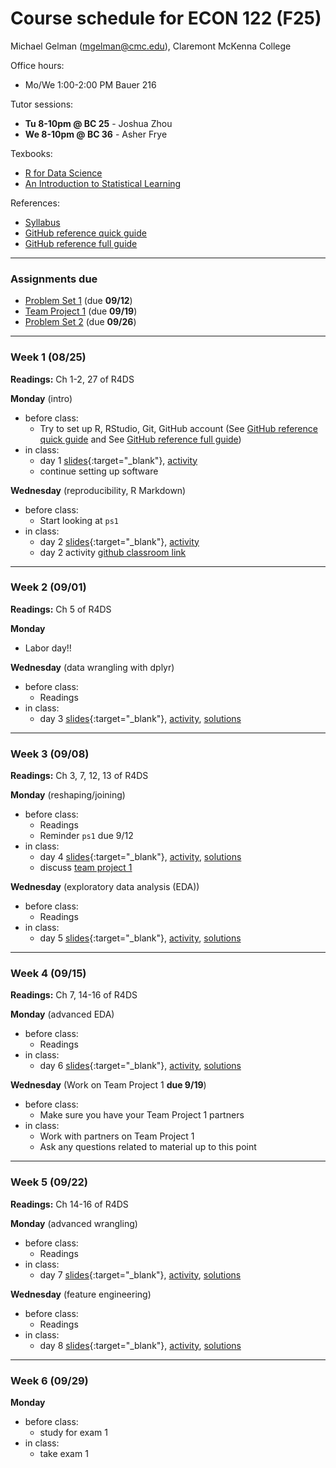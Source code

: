 Course schedule for ECON 122 (F25)
================

Michael Gelman (<mgelman@cmc.edu>), Claremont McKenna College

Office hours:

- Mo/We 1:00-2:00 PM Bauer 216

Tutor sessions:

- **Tu 8-10pm @ BC 25** - Joshua Zhou
- **We 8-10pm @ BC 36** - Asher Frye 

Texbooks:

- [R for Data Science](http://r4ds.had.co.nz/)
- [An Introduction to Statistical Learning](https://hastie.su.domains/ISLR2/ISLRv2_corrected_June_2023.pdf.download.html)

References:

-   [Syllabus](ECON122_F2025_DataScience_StatisticalLearning.pdf)
-   [GitHub reference quick guide](https://github.com/econ122-f25/github-classroom-for-students)
-   [GitHub reference full guide ](https://happygitwithr.com/index.html)

------------------------------------------------------------------------
### Assignments due

- [Problem Set 1](https://classroom.github.com/a/J4eNmuB-) (due **09/12**)
- [Team Project 1](https://classroom.github.com/a/4_Pc2W__) (due **09/19**)
- [Problem Set 2]() (due **09/26**)

------------------------------------------------------------------------

### Week 1 (08/25)

**Readings:** Ch 1-2, 27 of R4DS

**Monday** (intro) 
-   before class:
    - Try to set up R, RStudio, Git, GitHub account (See [GitHub reference quick guide](https://github.com/econ122-f25/github-classroom-for-students) and See [GitHub reference full guide](https://happygitwithr.com/index.html))
-   in class: 
    -   day 1 [slides](https://econ122-f25.github.io/home/slides/day1.html){:target="_blank"}, [activity](activity/day1_activity.Rmd) 
    -   continue setting up software

**Wednesday** (reproducibility, R Markdown)
-   before class:
    -   Start looking at `ps1`
-   in class: 
    -   day 2 [slides](https://econ122-f25.github.io/home/slides/day2.html){:target="_blank"}, [activity](activity/day2_activity.Rmd) 
    -   day 2 activity [github classroom link](https://classroom.github.com/a/GWld0A2q)
    
------------------------------------------------------------------------
### Week 2 (09/01)

**Readings:**  Ch 5 of R4DS

**Monday** 
- Labor day!!

**Wednesday** (data wrangling with dplyr)
-   before class:
    -   Readings
-   in class: 
    -   day 3 [slides](https://econ122-f25.github.io/home/slides/day3.html){:target="_blank"}, [activity](activity/day3_activity.Rmd), [solutions](activity/sol/day3_activity_sol.md)
  
------------------------------------------------------------------------
### Week 3 (09/08)

**Readings:**  Ch 3, 7, 12, 13 of R4DS

**Monday** (reshaping/joining)
-   before class:
    - Readings
    - Reminder `ps1` due 9/12
-   in class: 
    -   day 4 [slides](https://econ122-f25.github.io/home/slides/day4.html){:target="_blank"}, [activity](activity/day4_activity.Rmd), [solutions](activity/sol/day4_activity_sol.md)
    -   discuss [team project 1](https://github.com/econ122/tp1)

**Wednesday** (exploratory data analysis (EDA))
-   before class:
    -   Readings
-   in class: 
    -   day 5 [slides](https://econ122-f25.github.io/home/slides/day5.html){:target="_blank"}, [activity](activity/day5_activity.Rmd), [solutions](activity/sol/day5_activity_sol.md)

------------------------------------------------------------------------
### Week 4 (09/15)

**Readings:**  Ch 7, 14-16 of R4DS

**Monday** (advanced EDA)
-   before class:
    - Readings
-   in class: 
    -   day 6 [slides](https://econ122-f25.github.io/home/slides/day6.html){:target="_blank"}, [activity](activity/day6_activity.Rmd), [solutions](activity/sol/day6_activity_sol.md)
    
**Wednesday** (Work on Team Project 1 **due 9/19**)
-   before class:
    -   Make sure you have your Team Project 1 partners
-   in class: 
    -   Work with partners on Team Project 1
    -   Ask any questions related to material up to this point

------------------------------------------------------------------------
### Week 5 (09/22)

**Readings:**  Ch 14-16 of R4DS

**Monday** (advanced wrangling)
-   before class:
    -   Readings
-   in class: 
    -   day 7 [slides](https://econ122-f25.github.io/home/slides/day7.html){:target="_blank"}, [activity](activity/day7_activity.Rmd), [solutions](activity/sol/day7_activity_sol.md)

**Wednesday** (feature engineering)
-   before class:
    -   Readings
-   in class: 
    -   day 8 [slides](https://econ122-f25.github.io/home/slides/day8.html){:target="_blank"}, [activity](activity/day8_activity.Rmd), [solutions](activity/sol/day8_activity_sol.md)

------------------------------------------------------------------------
### Week 6 (09/29)

**Monday** 
-   before class:
    -   study for exam 1
-   in class:
    -   take exam 1

